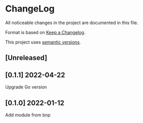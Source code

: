 ChangeLog
=========

All noticeable changes in the project  are documented in this file.

Format is based on [Keep a Changelog](https://keepachangelog.com/en/1.0.0/).

This project uses [semantic versions](https://semver.org/spec/v2.0.0.html).

## [Unreleased]

## [0.1.1] 2022-04-22

Upgrade Go version

## [0.1.0] 2022-01-12

Add module from bnp
